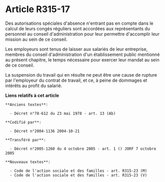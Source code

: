 # Article R315-17

Des autorisations spéciales d'absence n'entrant pas en compte dans le calcul de leurs congés réguliers sont accordées aux
représentants du personnel au conseil d'administration pour leur permettre d'accomplir leur mission au sein de ce conseil.

Les employeurs sont tenus de laisser aux salariés de leur entreprise, membres du conseil d'administration d'un établissement
public mentionné au présent chapitre, le temps nécessaire pour exercer leur mandat au sein de ce conseil.

La suspension du travail qui en résulte ne peut être une cause de rupture par l'employeur du contrat de travail, et ce, à
peine de dommages et intérêts au profit du salarié.

**Liens relatifs à cet article**

	**Anciens textes**:

	  - Décret n°78-612 du 23 mai 1978 - art. 13 (Ab)

	**Codifié par**:

	  - Décret n°2004-1136 2004-10-21

	**Transféré par**:

	  - Décret n°2005-1260 du 4 octobre 2005 - art. 1 () JORF 7 octobre 2005

	**Nouveaux textes**:

	  - Code de l'action sociale et des familles - art. R315-23 (M)
	  - Code de l'action sociale et des familles - art. R315-23 (V)
